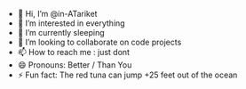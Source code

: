 - 👋 Hi, I’m @in-ATariket
- 👀 I’m interested in everything
- 🌱 I’m currently sleeping 
- 💞️ I’m looking to collaborate on code projects
- 📫 How to reach me : just dont 
- 😄 Pronouns: Better / Than You
- ⚡ Fun fact: The red tuna can jump +25 feet out of the ocean

<!---
in-ATariket/in-ATariket is a ✨ special ✨ repository because its `README.md` (this file) appears on your GitHub profile.
You can click the Preview link to take a look at your changes.
--->
